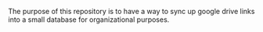 The purpose of this repository is to have a way to sync up google drive  links into a small database for organizational purposes. 
